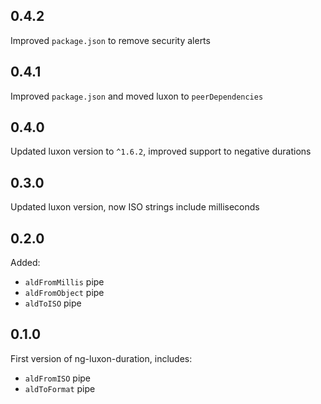 ## 0.4.2

Improved `package.json` to remove security alerts

## 0.4.1

Improved `package.json` and moved luxon to `peerDependencies`

## 0.4.0

Updated luxon version to `^1.6.2`, improved support to negative durations

## 0.3.0

Updated luxon version, now ISO strings include milliseconds

## 0.2.0

Added:

 - `aldFromMillis` pipe
 - `aldFromObject` pipe
 - `aldToISO` pipe

## 0.1.0

First version of ng-luxon-duration, includes:

 - `aldFromISO` pipe
 - `aldToFormat` pipe